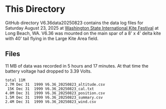 # This Directory

GitHub directory V6.36data20250823 contains the data log files for Saturday August 23, 2025 at 
[Washington State International Kite Festival](https://en.wikipedia.org/wiki/Washington_State_International_Kite_Festival)
at Long Beach, WA. V6.36 was mounted on the main spar of a 8' x 4' delta kite with 40' tail flying in the Large Kite Area field.

## Files

11 MB of data was recorded in 5 hours and 17 minutes. 
At that time the battery voltage had dropped to 3.39 Volts.

```text
total 11M
2.7M Dec 31  1999 V6.36_20250823_altitude.csv
 15K Dec 31  1999 V6.36_20250823_cal.txt
4.0M Dec 31  1999 V6.36_20250823_position.csv
1.5M Dec 31  1999 V6.36_20250823_summary.csv
2.4M Dec 31  1999 V6.36_20250823_wind.csv
```
